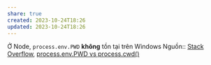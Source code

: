 ```yaml
---
share: true
created: 2023-10-24T18:26
updated: 2023-10-24T18:26
---
```

Ở Node, `process.env.PWD` **không** tồn tại trên Windows
Nguồn:: [Stack Overflow](../../../%E2%9A%A1Hi%E1%BB%83u%20bi%E1%BA%BFt%20s%C3%A2u/%CE%9E%20Ngu%E1%BB%93n/Stack%20Overflow.md#), [process.env.PWD vs process.cwd()](https://stackoverflow.com/a/31436403/3416774)